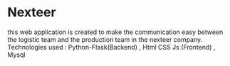 # Nexteer
this web application is created to make the communication easy between the logistic team and the production team in the nexteer company.
Technologies used : Python-Flask(Backend) , Html CSS Js (Frontend) , Mysql 
